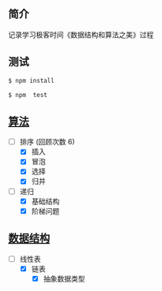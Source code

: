 ## 简介

记录学习极客时间《数据结构和算法之美》过程

## 测试

```sh
$ npm install

$ npm  test
```

## [算法](./algorithm)

- [ ] 排序 (回顾次数 6)
  - [x] 插入
  - [x] 冒泡
  - [x] 选择
  - [x] 归并
- [ ] 递归
  - [x] 基础结构
  - [x] 阶梯问题

## [数据结构](./dataStructure)

- [ ] 线性表
  - [x] 链表
    - [x] 抽象数据类型
